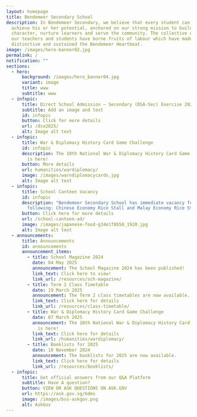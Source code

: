 ```yaml
---
layout: homepage
title: Bendemeer Secondary School
description: In Bendemeer Secondary, we believe that every student can shine and
  achieve his or her potential, anchored on our strong mission to build
  character, nurture learners and serve the community. The collective efforts of
  our teachers and students have borne fruits of labour which have made us
  distinctive and sustained the Bendemeer Heartbeat.
image: /images/hero-banner02.jpg
permalink: /
notification: ""
sections:
  - hero:
      background: /images/hero_banner04.jpg
      variant: image
      title: www
      subtitle: www
  - infopic:
      title: Direct School Admission – Secondary (DSA-Sec) Exercise 2025
      subtitle: Add an image and text
      id: infopic
      button: Click for more details
      url: /dsa2025/
      alt: Image alt text
  - infopic:
      title: War & Diplomacy History Card Game Challenge
      id: infopic
      description: The 10th National War & Diplomacy History Card Game Challenge 2025
        is here!
      button: More details
      url: humanities/wardiplomacy/
      image: /images/warndiplomacycards.jpg
      alt: Image alt text
  - infopic:
      title: School Canteen Vacancy
      id: infopic
      description: "Bendemeer Secondary School has immediate vacancy for the
        following: Chinese Economy Rice Stall and Malay Economy Rice Stall"
      button: Click here for more details
      url: /school-canteen-ad/
      image: /images/japanese-food-g34e1f8b50_1920.jpg
      alt: Image alt text
  - announcements:
      title: Announcements
      id: announcements
      announcement_items:
        - title: School Magazine 2024
          date: 04 May 2025
          announcement: The School Magazine 2024 has been published!
          link_text: Click here to view!
          link_url: /resources/sch-magazine/
        - title: Term 2 Class Timetable
          date: 19 March 2025
          announcement: The Term 2 class timetables are now available.
          link_text: Click here for details
          link_url: /resources/class-timetable/
        - title: War & Diplomacy History Card Game Challenge
          date: 07 March 2025
          announcement: The 10th National War & Diplomacy History Card Game Challenge 2025
            is here!
          link_text: Click here for details
          link_url: /humanities/wardiplomacy/
        - title: Booklists for 2025
          date: 18 November 2024
          announcement: The booklists for 2025 are now available.
          link_text: Click here for details
          link_url: /resources/booklists/
  - infopic:
      title: Get official answers from our Q&A Platform
      subtitle: Have A question?
      button: VIEW OR ASK QUESTIONS ON ASK.GOV
      url: https://ask.gov.sg/bdms
      image: /images/bss-askgov.png
      alt: AskGov
---
```

